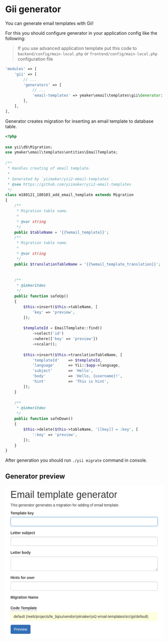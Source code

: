 Gii generator
=============

You can generate email templates with Gii!

For this you should configure generator in your application config like the following:

> If you use advanced application template put this code to `backend/config/main-local.php`
> or `frontend/config/main-local.php` configuration file

```php
'modules' => [
    'gii' => [
        // ...
        'generators' => [
            // ...
            'email-templates' => ymaker\email\templates\gii\Generator::class,
        ],
    ],
],
```

Generator creates migration for inserting an email template to database table.

```php
<?php

use yii\db\Migration;
use ymaker\email\templates\entities\EmailTemplate;

/**
 * Handles creating of email template.
 *
 * Generated by `yiimaker/yii2-email-templates`.
 * @see https://github.com/yiimaker/yii2-email-templates
 */
class m180121_180103_add_email_template extends Migration
{
    /**
     * Migration table name.
     *
     * @var string
     */
    public $tableName = '{{%email_template}}';
    /**
     * Migration table name.
     *
     * @var string
     */
    public $translationTableName = '{{%email_template_translation}}';


    /**
     * @inheritdoc
     */
    public function safeUp()
    {
        $this->insert($this->tableName, [
            'key' => 'preview',
        ]);

        $templateId = EmailTemplate::find()
            ->select('id')
            ->where(['key' => 'preview'])
            ->scalar();

        $this->insert($this->translationTableName, [
            'templateId'    => $templateId,
            'language'      => Yii::$app->language,
            'subject'       => 'Hello',
            'body'          => 'Hello, {username}!',
            'hint'          => 'This is hint',
        ]);
    }

    /**
     * @inheritdoc
     */
    public function safeDown()
    {
        $this->delete($this->tableName, '[[key]] = :key', [
            ':key' => 'preview',
        ]);
    }
}
```

After generation you should run `./yii migrate` command in console.

## Generator preview

![yii2 email templates](../img/gii.jpg "yii2 email templates")
